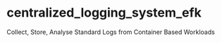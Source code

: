 # centralized_logging_system_efk
Collect, Store, Analyse Standard Logs from Container Based Workloads 
